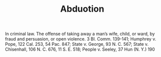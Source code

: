 ---
title: Abduotion
letter: A
permalink: "/definitions/abduotion.html"
body: In criminal law. The offense of taking away a man’s wife, child, or ward, by
  fraud and persuasion, or open violence. 3 BI. Comm. 139-141; Humphrey v. Pope, 122
  Cal. 253, 54 Pac. 847; State v. George, 93 N. C. 567; State v. Chisenhall, 106 N.
  C. 676, 11 S. E. 518; People v. Seeley, 37 Hun (N. Y.) 190
published_at: '2018-07-07'
layout: post
---